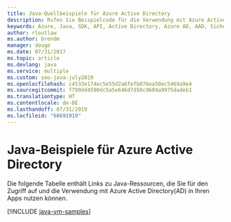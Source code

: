 ```yaml
---
title: Java-Quellbeispiele für Azure Active Directory
description: Rufen Sie Beispielcode für die Verwendung mit Azure Active Directory aus Ihren Java-Apps ab.
keywords: Azure, Java, SDK, API, Active Directory, Azure AD, AAD, Sicherheit, anmelden, Authentifizierung, SSO, SAML
author: rloutlaw
ms.author: brendm
manager: douge
ms.date: 07/31/2017
ms.topic: article
ms.devlang: java
ms.service: multiple
ms.custom: seo-java-july2019
ms.openlocfilehash: c4533e174ec5e55d2a6fefb076ea50ec5469a9e4
ms.sourcegitcommit: f799dd4590dc5a5e646d7d50c9604a9975dadeb1
ms.translationtype: HT
ms.contentlocale: de-DE
ms.lasthandoff: 07/31/2019
ms.locfileid: "68691919"
---
```

# <a name="java-samples-for-azure-active-directory"></a>Java-Beispiele für Azure Active Directory

Die folgende Tabelle enthält Links zu Java-Ressourcen, die Sie für den Zugriff auf und die Verwendung mit Azure Active Directory(AD) in Ihren Apps nutzen können.

[!INCLUDE [java-vm-samples](includes/java-aad-samples.md)]